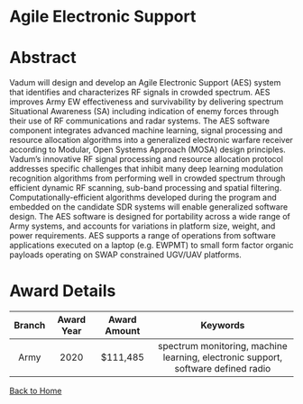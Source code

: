 
Agile Electronic Support
========================

# Abstract


Vadum will design and develop an Agile Electronic Support (AES) system that identifies and characterizes RF signals in crowded spectrum. AES improves Army EW effectiveness and survivability by delivering spectrum Situational Awareness (SA) including indication of enemy forces through their use of RF communications and radar systems. The AES software component integrates advanced machine learning, signal processing and resource allocation algorithms into a generalized electronic warfare receiver according to Modular, Open Systems Approach (MOSA) design principles. Vadum’s innovative RF signal processing and resource allocation protocol addresses specific challenges that inhibit many deep learning modulation recognition algorithms from performing well in crowded spectrum through efficient dynamic RF scanning, sub-band processing and spatial filtering. Computationally-efficient algorithms developed during the program and embedded on the candidate SDR systems will enable generalized software design. The AES software is designed for portability across a wide range of Army systems, and accounts for variations in platform size, weight, and power requirements. AES supports a range of operations from software applications executed on a laptop (e.g. EWPMT) to small form factor organic payloads operating on SWAP constrained UGV/UAV platforms.  

# Award Details

|Branch|Award Year|Award Amount|Keywords|
| :---: | :---: | :---: | :---: |
|Army|2020|$111,485|spectrum monitoring, machine learning, electronic support, software defined radio|
  
  


[Back to Home](https://github.com/chrischow/dod_sbir_awards/Reports/CC/#1054)